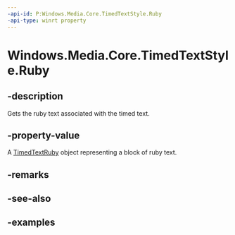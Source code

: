 ```yaml
---
-api-id: P:Windows.Media.Core.TimedTextStyle.Ruby
-api-type: winrt property
---
```


# Windows.Media.Core.TimedTextStyle.Ruby

<!--
public Windows.Media.Core.TimedTextRuby Ruby { get; }
-->


## -description

Gets the ruby text associated with the timed text.

## -property-value

A [TimedTextRuby](timedtextruby.md) object representing a block of ruby text.

## -remarks

## -see-also

## -examples


